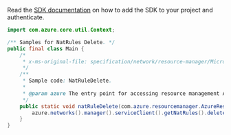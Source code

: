 Read the [SDK documentation](https://github.com/Azure/azure-sdk-for-java/blob/azure-resourcemanager_2.11.0/sdk/resourcemanager/azure-resourcemanager/README.md) on how to add the SDK to your project and authenticate.

```java
import com.azure.core.util.Context;

/** Samples for NatRules Delete. */
public final class Main {
    /*
     * x-ms-original-file: specification/network/resource-manager/Microsoft.Network/stable/2021-05-01/examples/NatRuleDelete.json
     */
    /**
     * Sample code: NatRuleDelete.
     *
     * @param azure The entry point for accessing resource management APIs in Azure.
     */
    public static void natRuleDelete(com.azure.resourcemanager.AzureResourceManager azure) {
        azure.networks().manager().serviceClient().getNatRules().delete("rg1", "gateway1", "natRule1", Context.NONE);
    }
}
```

